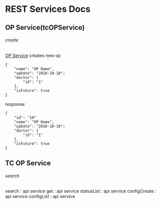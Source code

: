 # REST Services Docs
## OP Service(tcOPService)
###### create
[OP Service](#tc-op-service)
creates new op

```
{
    "name": "OP Name",
    "opDate": "2018-10-10";
	"doctor": {
        "id": "1"
    },
	"isFuture": true
}
```
response: 

```
{
    "id": "10"
    "name": "OP Name",
    "opDate": "2018-10-10";
	"doctor": {
        "id": "1"
    },
	"isFuture": true
}
```
## TC OP Service
###### search
search : api service
get : api service
statusList : api service
configCreate : api service
configList : api service